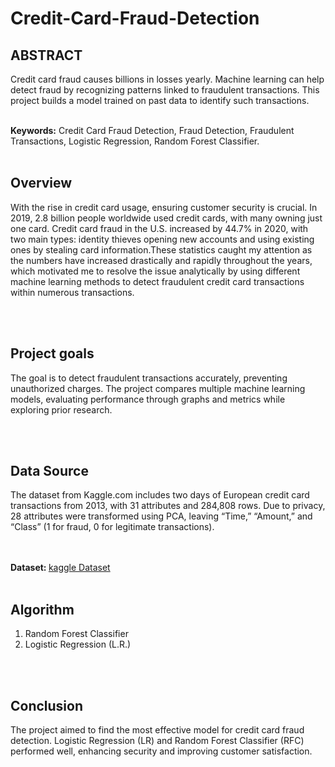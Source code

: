 # Credit-Card-Fraud-Detection

 ## ABSTRACT
Credit card fraud causes billions in losses yearly. Machine learning can help detect fraud by recognizing patterns linked to fraudulent transactions. This project builds a model trained on past data to identify such transactions.
<br>
<br>

<b>Keywords:</b> Credit Card Fraud Detection, Fraud Detection, Fraudulent Transactions, Logistic Regression, Random Forest Classifier.
<br>
<br>

## Overview

 With the rise in credit card usage, ensuring customer security is crucial. In 2019, 2.8 billion people worldwide used credit cards, with many owning just one card. Credit card fraud in the U.S. increased by 44.7% in 2020, with two main types: identity thieves opening new accounts and using existing ones by stealing card information.These statistics caught my attention as the numbers have increased drastically and rapidly throughout the years, which motivated me to resolve the issue analytically by using different machine learning methods to detect fraudulent credit card transactions within numerous transactions.

<br>
<br>

## Project goals

The goal is to detect fraudulent transactions accurately, preventing unauthorized charges. The project compares multiple machine learning models, evaluating performance through graphs and metrics while exploring prior research.

<br>
<br>

## Data Source
The dataset from Kaggle.com includes two days of European credit card transactions from 2013, with 31 attributes and 284,808 rows. Due to privacy, 28 attributes were transformed using PCA, leaving “Time,” “Amount,” and “Class” (1 for fraud, 0 for legitimate transactions).

<br>
<br>
<b>Dataset: </b>
<a href="https://www.kaggle.com/datasets/mlg-ulb/creditcardfraud">kaggle Dataset</a>

<br>
<br>

## Algorithm 
1. Random Forest Classifier
2. Logistic Regression (L.R.)
<br>
<br>

## Conclusion
The project aimed to find the most effective model for credit card fraud detection. Logistic Regression (LR) and Random Forest Classifier (RFC) performed well, enhancing security and improving customer satisfaction.

